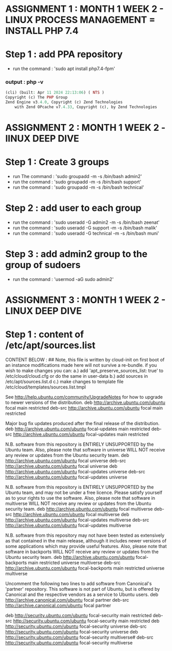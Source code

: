 # ASSIGNMENT 1 : MONTH 1 WEEK 2 - LINUX PROCESS MANAGEMENT = INSTALL PHP 7.4
# Step 1 : add PPA repository
* run the command : 'sudo apt install php7.4-fpm'
### output : php -v
``` PHP 7.4.33
(cli) (built: Apr 11 2024 22:13:06) ( NTS )
Copyright (c) The PHP Group
Zend Engine v3.4.0, Copyright (c) Zend Technologies
    with Zend OPcache v7.4.33, Copyright (c), by Zend Technologies
 ```
# ASSIGNMENT 2 : MONTH 1 WEEK 2 - lINUX DEEP DIVE
# Step 1 : Create 3 groups
* run The command : 'sudo groupadd -m -s /bin/bash admin2'
* run the command : 'sudo groupadd -m -s /bin/bash support'
*  run the command : 'sudo groupadd -m -s /bin/bash technical'
# Step 2 : add user to each group
* run the command : 'sudo useradd -G admin2 -m -s /bin/bash zeenat'
* run the command : 'sudo useradd -G support -m -s /bin/bash malik'
* run the command : 'sudo useradd -G technical -m -s /bin/bash muni'
# Step 3 : add admin2 group to the group of sudoers
* run the command : 'usermod -aG sudo admin2'

# ASSIGNMENT 3  : MONTH 1 WEEK 2 - LINUX DEEP DIVE
 #  Step 1 : content of /etc/apt/sources.list 
 CONTENT BELOW : ## Note, this file is written by cloud-init on first boot of an instance
modifications made here will not survive a re-bundle.
 if you wish to make changes you can:
a.) add 'apt_preserve_sources_list: true' to /etc/cloud/cloud.cfg
     or do the same in user-data
 b.) add sources in /etc/apt/sources.list.d
 c.) make changes to template file /etc/cloud/templates/sources.list.tmpl

 See http://help.ubuntu.com/community/UpgradeNotes for how to upgrade to
 newer versions of the distribution.
deb http://archive.ubuntu.com/ubuntu focal main restricted
 deb-src http://archive.ubuntu.com/ubuntu focal main restricted

 Major bug fix updates produced after the final release of the
 distribution.
deb http://archive.ubuntu.com/ubuntu focal-updates main restricted
 deb-src http://archive.ubuntu.com/ubuntu focal-updates main restricted

 N.B. software from this repository is ENTIRELY UNSUPPORTED by the Ubuntu
 team. Also, please note that software in universe WILL NOT receive any
 review or updates from the Ubuntu security team.
deb http://archive.ubuntu.com/ubuntu focal universe
 deb-src http://archive.ubuntu.com/ubuntu focal universe
deb http://archive.ubuntu.com/ubuntu focal-updates universe
 deb-src http://archive.ubuntu.com/ubuntu focal-updates universe

 N.B. software from this repository is ENTIRELY UNSUPPORTED by the Ubuntu
 team, and may not be under a free licence. Please satisfy yourself as to
 your rights to use the software. Also, please note that software in
 multiverse WILL NOT receive any review or updates from the Ubuntu
 security team.
deb http://archive.ubuntu.com/ubuntu focal multiverse
 deb-src http://archive.ubuntu.com/ubuntu focal multiverse
deb http://archive.ubuntu.com/ubuntu focal-updates multiverse
 deb-src http://archive.ubuntu.com/ubuntu focal-updates multiverse

 N.B. software from this repository may not have been tested as
 extensively as that contained in the main release, although it includes
 newer versions of some applications which may provide useful features.
 Also, please note that software in backports WILL NOT receive any review
 or updates from the Ubuntu security team.
deb http://archive.ubuntu.com/ubuntu focal-backports main restricted universe multiverse
 deb-src http://archive.ubuntu.com/ubuntu focal-backports main restricted universe multiverse

 Uncomment the following two lines to add software from Canonical's
 'partner' repository.
 This software is not part of Ubuntu, but is offered by Canonical and the
 respective vendors as a service to Ubuntu users.
 deb http://archive.canonical.com/ubuntu focal partner
 deb-src http://archive.canonical.com/ubuntu focal partner

deb http://security.ubuntu.com/ubuntu focal-security main restricted
 deb-src http://security.ubuntu.com/ubuntu focal-security main restricted
deb http://security.ubuntu.com/ubuntu focal-security universe
 deb-src http://security.ubuntu.com/ubuntu focal-security universe
deb http://security.ubuntu.com/ubuntu focal-security multiverse# deb-src http://security.ubuntu.com/ubuntu focal-security multiverse
